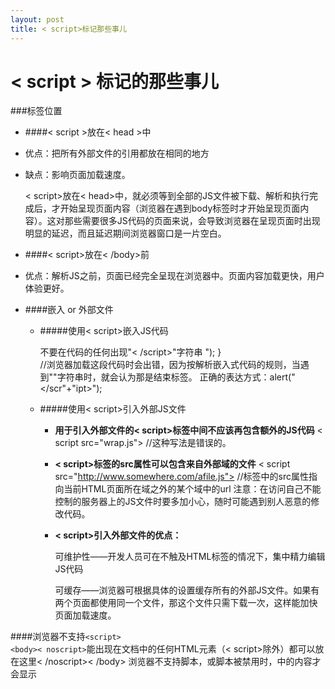```yaml
---
layout: post
title: < script>标记那些事儿
---
```


# < script > 标记的那些事儿
###标签位置
* ####< script >放在< head >中

 -  优点：把所有外部文件的引用都放在相同的地方
 -  缺点：影响页面加载速度。

 	 < script>放在< head>中，就必须等到全部的JS文件被下载、解析和执行完成后，才开始呈现页面内容（浏览器在遇到body标签时才开始呈现页面内容）。这对那些需要很多JS代码的页面来说，会导致浏览器在呈现页面时出现明显的延迟，而且延迟期间浏览器窗口是一片空白。
* ####< script>放在< /body>前
 - 优点：解析JS之前，页面已经完全呈现在浏览器中。页面内容加载更快，用户体验更好。
* ####嵌入 or 外部文件
	- #####使用< script>嵌入JS代码
	
		不要在代码的任何出现"< /script>"字符串
			<script>
				function sayScript(){
					alert("</script>");
				}
			</script>			
			//浏览器加载这段代码时会出错，因为按解析嵌入式代码的规则，当遇到"</script>"字符串时，就会认为那是结束标签。
			正确的表达方式：alert("</scr"+"ipt>");
	- #####使用< script>引入外部JS文件
	
		- **用于引入外部文件的< script>标签中间不应该再包含额外的JS代码**
			  < script src="wrap.js"></script>
			  <script src="wrap.js">alert("wrong");</script>//这种写法是错误的。
 	   - **< script>标签的src属性可以包含来自外部域的文件**
			   < script src="http://www.somewhere.com/afile.js"></script>
				//标签中的src属性指向当前HTML页面所在域之外的某个域中的url
		注意：在访问自己不能控制的服务器上的JS文件时要多加小心，随时可能遇到别人恶意的修改代码。
        
		- **< script>引入外部文件的优点：**
		
			可维护性——开发人员可在不触及HTML标签的情况下，集中精力编辑JS代码
            
			可缓存——浏览器可根据具体的设置缓存所有的外部JS文件。如果有两个页面都使用同一个文件，那这个文件只需下载一次，这样能加快页面加载速度。
            
####浏览器不支持`<script>`	  
    `<body>< noscript>`能出现在文档中的任何HTML元素（< script>除外）都可以放在这里< /noscript>< /body>
		浏览器不支持脚本，或脚本被禁用时，<noscript>中的内容才会显示